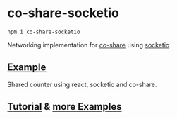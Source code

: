 # co-share-socketio

`npm i co-share-socketio`

Networking implementation for [co-share](https://github.com/cocoss-org/co-share) using [socketio](https://github.com/socketio/socket.io)

## [Example](https://github.com/cocoss-org/co-share-socketio-counter-example)

Shared counter using react, socketio and co-share.

## [Tutorial](https://cocoss-org.github.io/co-share/counter/) & [more Examples](https://cocoss-org.github.io/co-share/)